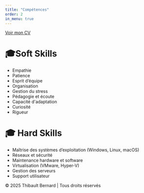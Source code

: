 ```yaml
---
title: "Compétences"
order: 2
in_menu: true
---
```

[Voir mon CV](CV.pdf) 

 # 🎓Soft Skills
- Empathie
- Patience
- Esprit d’équipe
- Organisation
- Gestion du stress
- Pédagogie et écoute
- Capacité d'adaptation
- Curiosité
- Rigueur

 # 🎓 Hard Skills
- Maîtrise des systèmes d’exploitation (Windows, Linux, macOS)
- Réseaux et sécurité
- Maintenance hardware et software
- Virtualisation (VMware, Hyper-V)
- Gestion des serveurs
- Support utilisateur 

© 2025 Thibault Bernard | Tous droits réservés 